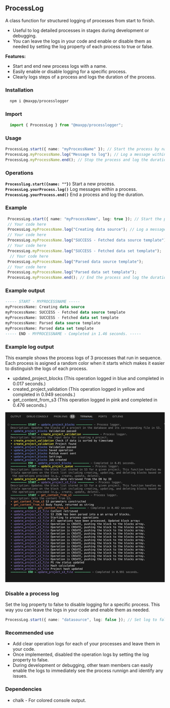## ProcessLog

A class function for structured logging of processes from start to finish.
- Useful to log detailed processes in stages during development or debugging.
- You can leave the logs in your code and enable or disable them as needed by setting the log property of each process to true or false.

**Features:**
- Start and end new process logs with a name.
- Easily enable or disable logging for a specific process.
- Clearly logs steps of a process and logs the duration of the process.


### Installation 
  ```bash
    npm i @maxpp/processlogger
  ```

### Import 
  ```typescript
    import { ProcessLog } from "@maxpp/processlogger";
  ```

### Usage

  ```typescript
  ProcessLog.start({ name: "myProcessName" }); // Start the process by naming it.
  ProcessLog.myProcessName.log("Message to log"); // Log a message within the process.
  ProcessLog.myProcessName.end(); // Stop the process and log the duration.
  ```

### Operations
 **`ProcesslLog.start({name: ""})`** Start a new process.
 **`ProcessLog.yourProcess.log()`** Log messages within a process.
 **`ProcessLog.yourProcess.end()`** End a process and log the duration.

### Example
  ```typescript
   ProcessLog.start({ name: "myProcessName", log: true }); // Start the process. Set log to false to disable logging.
   // Your code here
   ProcessLog.myProcessName.log("Creating data source"); // Log a message
   // Your code here
   ProcessLog.myProcessName.log("SUCCESS - Fetched data source template");
   // Your code here
   ProcessLog.myProcessName.log("SUCCESS - Fetched data set template");
    // Your code here
   ProcessLog.myProcessName.log("Parsed data source template");
   // Your code here
   ProcessLog.myProcessName.log("Parsed data set template");
   ProcessLog.myProcessName.end(); // End the process and log the duration
```

### Example output
 ```sql 
 ----- START - MYPROCESSNAME -----
myProcessName: Creating data source
myProcessName: SUCCESS - Fetched data source template
myProcessName: SUCCESS - Fetched data set template
myProcessName: Parsed data source template
myProcessName: Parsed data set template
----- END - MYPROCESSNAME - Completed in 1.46 seconds. -----
  ```

### Example log output
This example shows the process logs of 3 processes that run in sequence. Each process is asigned a random color when it starts which makes it easier to distinguish the logs of each process.
- updated_project_blocks (This operation logged in blue and completed in 0.017 seconds.)
- created_project_validation (This operation logged in yellow and completed in 0.949 seconds.)
- get_content_from_s3 (This operation logged in pink and completed in 0.476 seconds.)
  
<img src="/media//log-example.png"> 

### Disable a process log
Set the log property to false to disable logging for a specific process. This way you can leave the logs in your code and enable them as needed.
  ```typescript
  ProcessLog.start({ name: "datasource", log: false }); // Set log to false to disable logging.
  ```

### Recommended use
- Add clear operation logs for each of your processes and leave them in your code.
- Once implemented, disabled the operation logs by setting the log property to false.
- During development or debugging, other team members can easily enable the logs to immediately see the process runnign and identify any issues.

### Dependencies
- chalk - For colored console output.